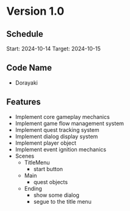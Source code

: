 
# Version 1.0

## Schedule
Start: 2024-10-14
Target: 2024-10-15

## Code Name
- Dorayaki

## Features
- Implement core gameplay mechanics
- Implement game flow management system
- Implement quest tracking system
- Implement dialog display system
- Implement player object
- Implement event ignition mechanics
- Scenes
	- TitleMenu
		- start button
	- Main
		- quest objects
	- Ending
		- show some dialog
		- segue to the title menu
